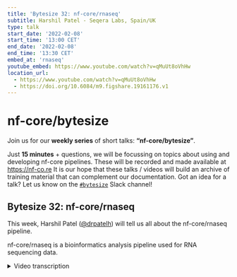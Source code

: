 ```yaml
---
title: 'Bytesize 32: nf-core/rnaseq'
subtitle: Harshil Patel - Seqera Labs, Spain/UK
type: talk
start_date: '2022-02-08'
start_time: '13:00 CET'
end_date: '2022-02-08'
end_time: '13:30 CET'
embed_at: 'rnaseq'
youtube_embed: https://www.youtube.com/watch?v=qMuUt8oVhHw
location_url:
  - https://www.youtube.com/watch?v=qMuUt8oVhHw
  - https://doi.org/10.6084/m9.figshare.19161176.v1
---
```


# nf-core/bytesize

Join us for our **weekly series** of short talks: **“nf-core/bytesize”**.

Just **15 minutes** + questions, we will be focussing on topics about using and developing nf-core pipelines.
These will be recorded and made available at <https://nf-co.re>
It is our hope that these talks / videos will build an archive of training material that can complement our documentation. Got an idea for a talk? Let us know on the [`#bytesize`](https://nfcore.slack.com/channels/bytesize) Slack channel!

## Bytesize 32: nf-core/rnaseq

This week, Harshil Patel ([@drpatelh](https://github.com/drpatelh/)) will tell us all about the nf-core/rnaseq pipeline.

nf-core/rnaseq is a bioinformatics analysis pipeline used for RNA sequencing data.

<details markdown="1"><summary>Video transcription</summary>
**Note: The content has been edited for reader-friendliness**

[0:01](https://www.youtube.com/watch?v=qMuUt8oVhHw&t=1)

(host) Hi, everyone. Thank you for joining in for today's talk. I would like to begin by thanking our funders for supporting all events. just some preliminary information. This talk is being recorded and the video will be uploaded on YouTube and shared on Slack and our website. The talk will be about 15 minutes after which we will have a Q&A session where you feel free to send your question in the chat box where it will be picked up from there or unmute yourself and ask your question. Today, we'll be having Harshil Patel, the head of scientific development at Seqera Labs, who will be presenting to us about the nf-core RNA-Seq pipeline, which is a bioinformatics pipeline used to analyze RNA sequencing data obtained from organisms with a reference genome and annotation. Over to you, Harshil.

[0:01](https://www.youtube.com/watch?v=qMuUt8oVhHw&t=1)
Hi, Simeon. Good afternoon, everyone, and thank you for joining what is the 32nd bytesize talk of this awesome series. I'm Harshil Patel. I am head of scientific development at Seqera Labs. I'm also one of the long-term contributors to nf-core and various other pipelines that we have on nf-core. If you want to know more about me, there's a link here. Just click on that. It's a blog I wrote recently when I joined Seqera Labs.

[0:01](https://www.youtube.com/watch?v=qMuUt8oVhHw&t=1)
Jumping directly into some numbers. This pipeline is one of the oldest and most popular pipelines on nf-core. I mean, the numbers are just staggering, and they always surprise me when I see them. We've got 400 forks, almost 60 contributors. It's also almost 700 people on Slack, and it's also one of the most active channels on Slack, where people are reaching out for help and coming to join to ask questions, and also just as a forum to discuss the pipeline as well. Over the years, this has really been one of the main pipelines that we've had on nf-core, and I would say that a lot of this has really been possible as a result of the testament to Nextflow itself, which is the underlying language that we're using. It's just allowed us to have access to communities, infrastructures, and other stuff that we wouldn't normally be able to do with a pipeline like this.

[0:01](https://www.youtube.com/watch?v=qMuUt8oVhHw&t=1)
The pipeline itself has gone through various releases now over the years. As I mentioned, Phil from NGI initially pushed this when nf-core was first starting up and it was one of the main pipelines that he pushed here, and then it went through various situations of updates, and Alex got involved. Alex Pelzer got involved in between for a while, and then there was a sort of a gap for about a year where we really needed someone to sit down and update the pipeline.That's where I got involved, mainly in helping out with the implementation of the pipeline. Before, up to version 1.4.2, the pipeline was written in Nextflow DSL1, and then some of you may know that Nextflow has now a new DSL2, it's a more modular language. For us, I think that was the perfect opportunity to start from scratch, rewrite this pipeline essentially from scratch in DSL2 to allow us to have a proof of concept as to how it would work on nf-core, because obviously we want other pipelines to adopt similar syntaxes and principles.

[0:01](https://www.youtube.com/watch?v=qMuUt8oVhHw&t=1)
I went about coming up with the first iteration of DSL2 at that point, and we released version 2.0. Since then, we've now changed and adopted the way that we're using DSL2, partly due to updates. Mahesh helped out with, let's say, what is the second iteration of DSL2 that we've now got on nf-core. It's constantly improving, it's being adopted more and more across nf-core, and you'll be able to see that in version 3.5. this pipeline has really become the cutting edge or the gold standard in terms of what we're doing with Nextflow implementations.

[0:01](https://www.youtube.com/watch?v=qMuUt8oVhHw&t=1)
In terms of the RNA-Seq itself, it's probably one of the most popular applications of next-generation sequencing, and most people doing experiments will have come across some sort of RNA-Seq data, I imagine, especially by partitions. What you're doing is you are quantifying the expression of genes in a genome at a given time. This is typical of, say, bulk RNA-Seq sequencing. You then want to get a quantification of what your genes are, what the expression of your genes are like in one condition compared to another, and then figure out what is different and try and put that in some sort of functional context, like looking at pathways or doing further experiments to figure out how expression is impacting functionally what you are doing or how you're perturbing the cells.

[0:01](https://www.youtube.com/watch?v=qMuUt8oVhHw&t=1)
A typical pipeline for this would be you have your reads, you do some cleaning of these reads by removing adapters and stuff that you get off the sequencing technologies, do some sort of QC. In this case, we don't actually have this bit in the pipeline, but it's probably something we may add later. I'm still thinking about how to do this properly. But this bit here allows you to sample reads and essentially automatically infer trans specificity and then plug that directly into alignment algorithms, which need this information. You would do some cleaning, and then you would map to the transcriptome, and then you can get some QC out from your genome BAM files as well, like looking for intronic rates or genomic contamination and all sorts of other really useful QC metrics from your genome alignments.

[0:01](https://www.youtube.com/watch?v=qMuUt8oVhHw&t=1)
But most importantly, you also get the gene counts out, and this is essentially a matrix where you have genes in rows and samples in columns. That allows you to plug in these counts that you get from these tools like RSM or salmon or other quantification methods in order to do the differential expression between the conditions that you have in your experiment. This pipeline doesn't perform any differential expression analysis, and that's intentional because when you start getting involved with stats, that's generally where things start getting complicated. Differential expression, in order to do it properly, you need to factor in all of the various experimental factors you have in your experiment, and there's not really a standardized way of encoding that information.

[0:01](https://www.youtube.com/watch?v=qMuUt8oVhHw&t=1)
To keep things simple, we basically have the RNA-seq pipeline, which gets you to the counts, and then it's up to you how you factor in various sample conditions, like whether you need to factor in the sex of, say, mice, or whether you need to factor in time points in terms of days and how this would affect the differential expression, and other confounding factors that really need to be taken into account. If you want to get an idea of some of the more low-level type mapping types, Reagan gave a great talk last week about the DNA-seq pipeline, where he explained some of these mapping to various aspects of the genome or the transcriptome and the complications that arise as a result of that. I won't go into much detail there.

[0:01](https://www.youtube.com/watch?v=qMuUt8oVhHw&t=1)
In terms of features, one of the biggest strengths of this pipeline is the fact that it's used so widely. We've got bug fixes. We've got feature requests. We've got contributors coming from all over the world. It's used on various infrastructures and clouds, which, again, is testament to Nextflow itself, and also on various types of input data, small data, large data, medium-sized data, whatever-you-can-imagine type data. That's really one of the biggest strengths of this pipeline.

[0:01](https://www.youtube.com/watch?v=qMuUt8oVhHw&t=1)
In terms of the alignment and quantification routes, we've got three standard ones. We've got STAR and salmon, which Rob Petrow actually helped me add, which was really nice of him to come. He's on nf-core slack. And we went back and forth a bit before I added this functionality. Salmon may not be as widely known, but it also has the ability to take BAM files and quantify from those. And that's the route that we used for the default option in this pipeline. Similarly, there's a STAR and RSM route. RSM is touted to be one of the most accurate quantification methods. And in recent releases, I've really tried to push making this pipeline as accurate as possible to make it a gold standard best practice type pipeline. We've stripped out some of the stuff like feature counts quantification, which doesn't really look at, have any sort of statistical way of modeling where a read count belongs to, for example. there is no feature counts quantification in this pipeline anymore, which is why, actually, HiSAP, you don't have any downstream quantification at the moment, because there isn't an appropriate way to project the reads or the counts onto a transcriptome somehow and then do the quantification, which tend to be the more accurate methods.

[0:01](https://www.youtube.com/watch?v=qMuUt8oVhHw&t=1)
We also have a pseudo-alignment route. So these routes basically skip the BAM file, essentially. They go from a FASTQ file and have this quasi-mapping approach where you use k-mers to then calculate the counts directly from the transcriptome. You skip the BAM file. I guess one of the downsides of that is that it doesn't allow you to get QC of things like genomic contamination and stuff, which you would need a BAM file for. And that's why the major alignment routes at the top here are probably nicer. But there's nothing to say you can't run this and also run this. It's up to you how you run the pipeline. There's an open request for Callisto as well, if anyone wants to help out with that.

[0:01](https://www.youtube.com/watch?v=qMuUt8oVhHw&t=1)
The pipeline runs from bacterial genomes, to all the way to plant genomes, which have ridiculous amounts of duplication. So again, it supports most genomes. There's an inbuilt strand specificity check, which allows you to double check the strand specificity that you've used. This is quite important in RNA-Seq because if you get that wrong, then your quantification will be completely wrong because you're counting reads mapping to the wrong strand, essentially. There's a warning that's currently generated that tells you whether you've got it right or wrong. And a whole bunch of other features like UMI for RNA removal, genomic contaminant removal, I did recently. And also you can chain this to the nf-core FetchNGS pipeline, which is another pipeline that I've written that allows you to download data just from a set of IDs, SRA IDs, and it generates a sample sheet that you can directly plug into this pipeline. So yeah, various cool features.

[0:01](https://www.youtube.com/watch?v=qMuUt8oVhHw&t=1)
The sample sheet is quite simple. You've got sample FASTQ1, FASTQ2, and strandedness. If you have single end data, you just literally leave out or leave this second column blank and that's it. You have strandedness too, as I mentioned, which is quite important for the quantification. There's nothing complicated there. In terms of reference genome options, you only need a FASTQ1 and a GTF or a GFF. If you provide a GFF, this is converted to GTF for the downstream steps. But if you don't provide any, you can also provide indices and stuff to save you having to create them whilst you're running the pipeline. If you don't, then these are automatically created throughout the course of the pipeline.

[0:01](https://www.youtube.com/watch?v=qMuUt8oVhHw&t=1)
There's various parameter docs as well. All of these links work, by the way. I'll make these slides available so you can use them as you go. Genomes, we're looking to move to RefGenie, but the genomes at the moment, we're using illuminated WSI genomes. The standard organization is really nice, but it's becoming quite outdated. So we'll be shifting to RefGenie hopefully soon. The results for full-size tests are available on the website. What's awesome about this is that you literally can run a proper full-size experiment with just two parameters. You just need to provide a sample sheet with your samples and the genome and the pipeline will literally generate all of the downstream steps for you. This is available on the website for you to browse. I won't go into much detail here.

[0:01](https://www.youtube.com/watch?v=qMuUt8oVhHw&t=1)
Similarly, there's a bunch of output docs, quite extensive docs about the outputs of the pipeline and some really nice QC plots and stuff that you can have a look at. We're always looking for feedback if we need to improve that. The implementation is nextflow native. It's all DSL2, one process. For each process that we have, we have one biocontainer, and this really is quite modular and it allows us to update and maintain the pipeline a lot easier because each process is essentially its own dependency.

[0:01](https://www.youtube.com/watch?v=qMuUt8oVhHw&t=1)
Nf-core modules, 38 of the modules in this pipeline are 55 or an nf-core module. Again, it allows us to contribute back to this nf-core modules repository we've created, which is a central repository to host essentially nextflow wrapper scripts for any nf-core pipeline. There's a massive toolkit and stuff that we've built around this to help with maintaining modules and adding them to pipelines. In terms of configuration, one of the most commonly asked questions now with this new syntax is how do I change the process requirements? I've just put some examples down here, but the first thing you would need to do is look in your modules config for the process you want to change. Use exactly the name that is specified in this modules config because it's quite important that you use that because you can have multiple processes with the same name used in the same pipeline if you're using subworkflows and stuff. The logic to select exactly the right process will be already defined in this modules config. Find the process name you want to use. In this case, it's just this that I've copied and pasted out here. And then you can append the arguments as you want. As long as they're non-mandatory, you can append. So here, I just want to add this quality 20 argument. I've created a small config file with these options that will only change the options for this particular process. Similarly, I can change resource requirements if I want, or I can change a container, which is less likely because you want to use a container to ship the pipeline. But if you do, then that's also possible there.

[0:01](https://www.youtube.com/watch?v=qMuUt8oVhHw&t=1)
Differential analysis, as I mentioned before, you get all sorts of counts out that you can use for downstream analysis. The pipeline doesn't do any serious differential analysis. It just generates some basic QC plots for PCAs and heat maps that you can use to straight away figure out how your samples look. But it doesn't actually factor in any sample or experimental information, which you need to take care of downstream. And we're looking for someone that can give us this sort of talk, because it's one of the most commonly asked questions on it, actually, as to what you're doing with the downstream results of this pipeline. And it'd be an awesome bytesize talk to give, actually.

[0:01](https://www.youtube.com/watch?v=qMuUt8oVhHw&t=1)
I've also added this pipeline to Nextflow Tower. So Seqera Labs, which is the home of Nextflow now, and also this product called Nextflow Tower, which is just an awesome way of monitoring and maintaining and administering your Nextflow pipeline executions. We're working hard with the nf-core community, as well, to try and make this even better. There's a community showcase area, the links here, that you can join and get 100 free hours of credits to run this pipeline on Nextflow Tower, amongst others, as well, to show you or to give you a flavor as to what we're doing there. If you want to come and chat with us, you can find us on Slack, and create issues or pull requests on GitHub, on Twitter, and all of these videos and other content is available on YouTube, as well. So thank you for your time. And thank everyone in the Nextflow community and the nf-core community, Biocontainers, and Biocon, and the great infrastructure that they've allowed us to use without reinventing the wheel, and also my awesome colleagues at Seqera Labs. And also, I guess, some of the main contributors to this pipeline in particular, as well, like Mahesh, Gregor, Jose, Phil, who first started it off, and Alex in between, and everyone else that has contributed over time.

[0:01](https://www.youtube.com/watch?v=qMuUt8oVhHw&t=1)
We have a hackathon coming up. If you don't know already, here's a sign-up link I'll put in the slides, but you can find it on the website, as well. The major theme is documentation. If you think we need to, we're missing anything, please come and tell us, and we will try and improve documentation wherever we can. Thank you for your time.

[0:01](https://www.youtube.com/watch?v=qMuUt8oVhHw&t=1)
(host) Thank you, Harshil, for that comprehensive review of the RNA-Seq pipeline. Feel free to ask questions if you have any.

(question) Philip actually had a question. He just wanted clarification on whether we are aligning to the genome in this pipeline, not to the transcriptome.

(answer) Good question. Yeah, it depends on how you want to look at it. We do align to the genome. You're right. But we project those reads onto the transcriptome, for example, with Rsem, what you end up doing is you get this Rsem, you get this transcriptome BAM, as well as a genome BAM. And the genome BAM is generally what you use for the QC, and the transcriptome BAM is then what Rsem uses to generate the counts. Strictly speaking, yes, we're probably aligning to the genome and then somehow filtering down to then use the transcriptome. Yeah, that was quite an odd slide. I hope no one noticed, but yeah, we'll utilize them.

[0:01](https://www.youtube.com/watch?v=qMuUt8oVhHw&t=1)
(question) Okay, and in order of priority of questions, could you clarify how references are built? Do you need a FASTA file?

(answer) Yes. you would need your genome FASTA. You would need some sort of annotation. This pipeline doesn't do any de-novo guided stuff or it doesn't map. It doesn't use just the transcriptome FASTA as an input. If you have a novel species that you've just done, place this on and you've got a transcriptome, but you don't have a proper annotation, this pipeline won't work yet. There's an open feature for that. What the pipeline essentially does is you've got your genome FASTA, you've got your GTF or your annotation, and you extract the transcriptome from those two and use that for all of the downstream analysis. Any indices and any other information is then built from just the FASTA and the GTF.

[0:01](https://www.youtube.com/watch?v=qMuUt8oVhHw&t=1)
(question) Another question from Philip, he asks, who is Rob Petro?

(answer) Rob Petro is the main author and developer of salmon and a bunch of really other cool tools that are used not only in bulk RNA-Seq, but also now in single cell RNA-Seq for analysis. Okay.

[0:01](https://www.youtube.com/watch?v=qMuUt8oVhHw&t=1)
(question) We have another question from Michael who asks, is it worth considering an R environment with a pre-built DDS object containing all the samples run?

(answer) Sorry, I didn't understand that. Does the pipeline generate a DDS object?

(question cont.) Yeah, like, maybe it will be worth considering an R environment within the pipeline with a pre-built DDS object containing all the samples.

(answer cont.) There is a DDS object, I believe, that is generated at the end of the pipeline for the counts and all of that sort of information. It's a way that you can easily load stuff into your own R environment, but things start getting tricky and then start verging on actually having downstream type analysis like Jupyter Notebooks and all sorts of other RStudio type stuff where you then need to take the results of this pipeline and load them into a more interactive environment. It's something that we've been talking about for quite a while actually, but it's not a trivial thing to figure out, especially when you want to factor in reproducibility and other things and how to do that in a standardized way. It's an interesting question, so at the moment we don't have anything that does it explicitly, but we do generate the DDS file that you can load into your own R environment and do whatever you want with that in terms of the downstream analysis.

[0:01](https://www.youtube.com/watch?v=qMuUt8oVhHw&t=1)
(question) Okay, so I think you alluded to this before, but Ramon asks, how difficult is it to do conversion from DSL1 to DSL2?

(answer) So for this pipeline it was actually very tricky because it was the first adoption of DSL2 on nf-core and so everything was starting from scratch and I had to basically change things about a gazillion times to actually get to where I wanted to in terms of functionality testing and so on, but now with the awesome infrastructure we've built as a result of various people's learnings over the past year or so, we can now really easily install modules, we've got some really good examples of how to write DSL2 pipelines. I gave a talk about that recently as well, how easy that would be and how you should attempt to tackle it. We can link to that if you follow up on the bytesize channel, I can send you a link to that. It all depends I guess on the complexity of your pipeline, but in theory it should be a lot easier for you than it was for me a year ago.

[0:01](https://www.youtube.com/watch?v=qMuUt8oVhHw&t=1)
(question) Thank you for that answer and Oliver has a bit of a comment and a question. So he says, great talk, the QC metrics are awesome. Something that will be super helpful for plotting and interrogating QC metrics will be to add the QC results as columns for each row sample, in this case in the input samplesheet.csv. So could the columns in general statistics multi-QC reportable be added to the samplesheet.csv? And he gave an example of how it's done with Tidyverse.

(answer) I mean if you have suggestions as to how we can improve it, we have something similar actually that we've recently just added for viralrecon that I released last week and that's used for SARS-CoV-2 genomic surveillance type stuff where this sort of QC and variant information is quite important. But if you have something functioning already that's even better. If you have an idea as to what we can extract and how we can extract it, if you dump it in an issue and then we can have a look at it. Pull request contributions are always welcome as well. Aany suggestions or contributions like that would be more than welcome and I don't see why we can't dump a generic sort of QC flat file type thing, but I think you can export some of that from multi-QC already.

(answer cont.) Yeah, maybe I can chime in there. So Multi-QC by default will export all tables and quite a lot more into flat files specifically for this reason for downstream analysis. So if you look in your Multi-QC folder, there's the HTML report, but you'll also find the folder called Multi-QC data and inside there, there'll be a whole bunch of files and you can choose what format to have those in as well. In fact, that's what I'm parsing for BioEcon. Multi-QC dumps all of these files and it's just really easy not to have to write another parser for every tool that has a log file because Multi-QC is awesome and it does it for you. So I just literally get all of the information from those tables that Multi-QC generates, parse it, and then use that to generate the QC metrics that are reported for BioEcon, for example. I've been meaning to do something similar for RNA-Seq, but I just haven't had the time.

(host) Okay. Thank you, Phil, for chipping in.

[0:01](https://www.youtube.com/watch?v=qMuUt8oVhHw&t=1)
(host) I don't know if there's anyone who has a question, would like to unmute, but if it is in the case. Thank you, Harshil, for this splendid review and answering the questions quite well. I guess we'll see each other. We'll see everyone in the next bytesize talk next Tuesday.

</details>
